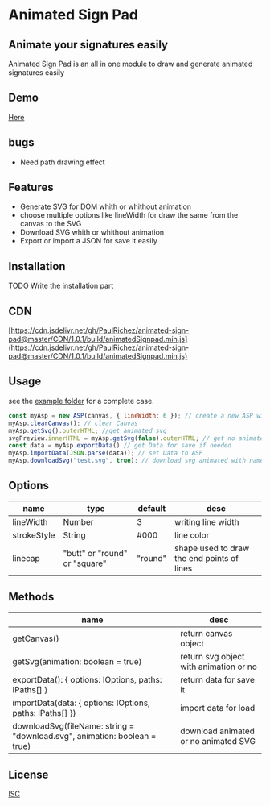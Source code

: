 # Animated Sign Pad
## Animate your signatures easily

Animated Sign Pad is an all in one module to draw and generate animated signatures easily 

## Demo

[Here](https://animated-sign-pad.vercel.app/)

## bugs
 - Need path drawing effect

## Features

- Generate SVG for DOM whith or whithout animation
- choose multiple options like lineWidth for draw the same from the canvas to the SVG
- Download SVG whith or whithout animation
- Export or import a JSON for save it easily


## Installation

TODO Write the installation part

## CDN

[https://cdn.jsdelivr.net/gh/PaulRichez/animated-sign-pad@master/CDN/1.0.1/build/animatedSignpad.min.js](https://cdn.jsdelivr.net/gh/PaulRichez/animated-sign-pad@master/CDN/1.0.1/build/animatedSignpad.min.js)

## Usage

see the [example folder](https://github.com/PaulRichez/animated-sign-pad/tree/master/examples) for a complete case.

```js
const myAsp = new ASP(canvas, { lineWidth: 6 }); // create a new ASP with lineWidth value 6
myAsp.clearCanvas(); // clear Canvas
myAsp.getSvg().outerHTML; //get animated svg
svgPreview.innerHTML = myAsp.getSvg(false).outerHTML; // get no animated svg
const data = myAsp.exportData() // get Data for save if needed
myAsp.importData(JSON.parse(data)); // set Data to ASP
myAsp.downloadSvg("test.svg", true); // download svg animated with name test.svg
```

## Options

| name        | type                          | default | desc                                       |
| ------- | ------- | ------- | ------- |
| lineWidth   | Number                        | 3       | writing line width                         |
| strokeStyle | String                        | #000    | line color                                 |
| linecap     | "butt" or "round" or "square" | "round" | shape used to draw the end points of lines |

## Methods
| name | desc |
| ------- | ------- |
| getCanvas() | return canvas object |
| getSvg(animation: boolean = true) | return svg object with animation or no |
| exportData(): { options: IOptions, paths: IPaths[] } | return data for save it |
| importData(data: { options: IOptions, paths: IPaths[] }) | import data for load |
| downloadSvg(fileName: string = "download.svg", animation: boolean = true) | download animated or no animated SVG |


## License

[ISC](https://gist.github.com/indexzero/10602128#file-isc-md) 
